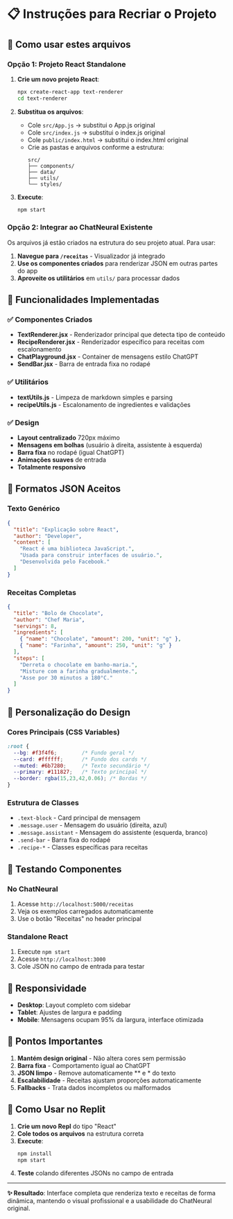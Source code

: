 # 📋 Instruções para Recriar o Projeto

## 🚀 Como usar estes arquivos

### Opção 1: Projeto React Standalone
1. **Crie um novo projeto React**:
   ```bash
   npx create-react-app text-renderer
   cd text-renderer
   ```

2. **Substitua os arquivos**:
   - Cole `src/App.js` → substitui o App.js original
   - Cole `src/index.js` → substitui o index.js original  
   - Cole `public/index.html` → substitui o index.html original
   - Crie as pastas e arquivos conforme a estrutura:
     ```
     src/
     ├── components/
     ├── data/
     ├── utils/
     └── styles/
     ```

3. **Execute**:
   ```bash
   npm start
   ```

### Opção 2: Integrar ao ChatNeural Existente
Os arquivos já estão criados na estrutura do seu projeto atual. Para usar:

1. **Navegue para `/receitas`** - Visualizador já integrado
2. **Use os componentes criados** para renderizar JSON em outras partes do app
3. **Aproveite os utilitários** em `utils/` para processar dados

## 🎯 Funcionalidades Implementadas

### ✅ Componentes Criados
- **TextRenderer.jsx** - Renderizador principal que detecta tipo de conteúdo
- **RecipeRenderer.jsx** - Renderizador específico para receitas com escalonamento
- **ChatPlayground.jsx** - Container de mensagens estilo ChatGPT
- **SendBar.jsx** - Barra de entrada fixa no rodapé

### ✅ Utilitários
- **textUtils.js** - Limpeza de markdown simples e parsing
- **recipeUtils.js** - Escalonamento de ingredientes e validações

### ✅ Design
- **Layout centralizado** 720px máximo
- **Mensagens em bolhas** (usuário à direita, assistente à esquerda)
- **Barra fixa** no rodapé (igual ChatGPT)
- **Animações suaves** de entrada
- **Totalmente responsivo**

## 📝 Formatos JSON Aceitos

### Texto Genérico
```json
{
  "title": "Explicação sobre React",
  "author": "Developer",
  "content": [
    "React é uma biblioteca JavaScript.",
    "Usada para construir interfaces de usuário.",
    "Desenvolvida pelo Facebook."
  ]
}
```

### Receitas Completas
```json
{
  "title": "Bolo de Chocolate",
  "author": "Chef Maria",
  "servings": 8,
  "ingredients": [
    { "name": "Chocolate", "amount": 200, "unit": "g" },
    { "name": "Farinha", "amount": 250, "unit": "g" }
  ],
  "steps": [
    "Derreta o chocolate em banho-maria.",
    "Misture com a farinha gradualmente.",
    "Asse por 30 minutos a 180°C."
  ]
}
```

## 🎨 Personalização do Design

### Cores Principais (CSS Variables)
```css
:root {
  --bg: #f3f4f6;        /* Fundo geral */
  --card: #ffffff;      /* Fundo dos cards */
  --muted: #6b7280;     /* Texto secundário */
  --primary: #111827;   /* Texto principal */
  --border: rgba(15,23,42,0.06); /* Bordas */
}
```

### Estrutura de Classes
- `.text-block` - Card principal de mensagem
- `.message.user` - Mensagem do usuário (direita, azul)
- `.message.assistant` - Mensagem do assistente (esquerda, branco)
- `.send-bar` - Barra fixa do rodapé
- `.recipe-*` - Classes específicas para receitas

## 🔧 Testando Componentes

### No ChatNeural
1. Acesse `http://localhost:5000/receitas`
2. Veja os exemplos carregados automaticamente
3. Use o botão "Receitas" no header principal

### Standalone React
1. Execute `npm start`
2. Acesse `http://localhost:3000`  
3. Cole JSON no campo de entrada para testar

## 📱 Responsividade

- **Desktop**: Layout completo com sidebar
- **Tablet**: Ajustes de largura e padding
- **Mobile**: Mensagens ocupam 95% da largura, interface otimizada

## 🚨 Pontos Importantes

1. **Mantém design original** - Não altera cores sem permissão
2. **Barra fixa** - Comportamento igual ao ChatGPT
3. **JSON limpo** - Remove automaticamente ** e * do texto
4. **Escalabilidade** - Receitas ajustam proporções automaticamente
5. **Fallbacks** - Trata dados incompletos ou malformados

## 🎯 Como Usar no Replit

1. **Crie um novo Repl** do tipo "React"
2. **Cole todos os arquivos** na estrutura correta
3. **Execute**:
   ```bash
   npm install
   npm start
   ```
4. **Teste** colando diferentes JSONs no campo de entrada

---

**✨ Resultado**: Interface completa que renderiza texto e receitas de forma dinâmica, mantendo o visual profissional e a usabilidade do ChatNeural original.